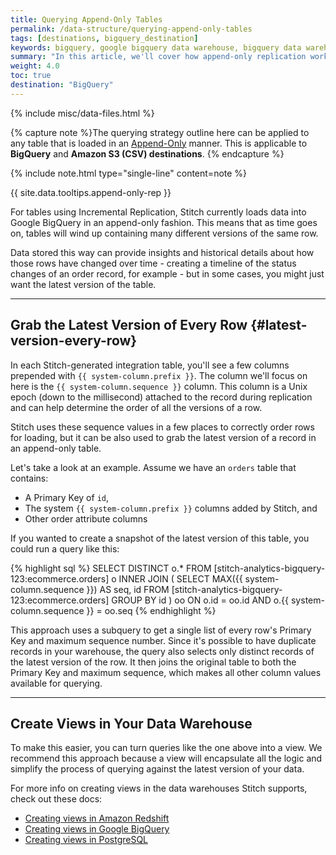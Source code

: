 ```yaml
---
title: Querying Append-Only Tables
permalink: /data-structure/querying-append-only-tables
tags: [destinations, bigquery_destination]
keywords: bigquery, google bigquery data warehouse, bigquery data warehouse, bigquery etl, etl to bigquery, append-only, append only, query append only
summary: "In this article, we'll cover how append-only replication works and how to account for it in your queries."
weight: 4.0
toc: true
destination: "BigQuery"
---
```

{% include misc/data-files.html %}

{% capture note %}The querying strategy outline here can be applied to any table that is loaded in an <a href="#" data-toggle="tooltip" data-original-title="{{site.data.tooltips.append-only-rep}}">Append-Only</a> manner. This is applicable to **BigQuery** and **Amazon S3 (CSV) destinations**. {% endcapture %}

{% include note.html type="single-line" content=note %}

{{ site.data.tooltips.append-only-rep }}

For tables using Incremental Replication, Stitch currently loads data into Google BigQuery in an append-only fashion. This means that as time goes on, tables will wind up containing many different versions of the same row.

Data stored this way can provide insights and historical details about how those rows have changed over time - creating a timeline of the status changes of an order record, for example - but in some cases, you might just want the latest version of the table.

---

## Grab the Latest Version of Every Row {#latest-version-every-row}

In each Stitch-generated integration table, you'll see a few columns prepended with `{{ system-column.prefix }}`. The column we'll focus on here is the `{{ system-column.sequence }}` column. This column is a Unix epoch (down to the millisecond) attached to the record during replication and can help determine the order of all the versions of a row.

Stitch uses these sequence values in a few places to correctly order rows for loading, but it can be also used to grab the latest version of a record in an append-only table.

Let's take a look at an example. Assume we have an `orders` table that contains:

- A Primary Key of `id`,
- The system `{{ system-column.prefix }}` columns added by Stitch, and
- Other order attribute columns

If you wanted to create a snapshot of the latest version of this table, you could run a query like this:

{% highlight sql %}
SELECT DISTINCT o.*
FROM [stitch-analytics-bigquery-123:ecommerce.orders] o
INNER JOIN (
    SELECT
        MAX({{ system-column.sequence }}) AS seq,
        id
    FROM [stitch-analytics-bigquery-123:ecommerce.orders]
    GROUP BY id ) oo
ON o.id = oo.id
AND o.{{ system-column.sequence }} = oo.seq
{% endhighlight %}

This approach uses a subquery to get a single list of every row's Primary Key and maximum sequence number. Since it's possible to have duplicate records in your warehouse, the query also selects only distinct records of the latest version of the row. It then joins the original table to both the Primary Key and maximum sequence, which makes all other column values available for querying.

---

## Create Views in Your Data Warehouse

To make this easier, you can turn queries like the one above into a view. We recommend this approach because a view will encapsulate all the logic and simplify the process of querying against the latest version of your data.

For more info on creating views in the data warehouses Stitch supports, check out these docs:

- [Creating views in Amazon Redshift](http://docs.aws.amazon.com/redshift/latest/dg/r_CREATE_VIEW.html)
- [Creating views in Google BigQuery](https://cloud.google.com/bigquery/querying-data#views)
- [Creating views in PostgreSQL](https://www.postgresql.org/docs/9.4/static/sql-createview.html)